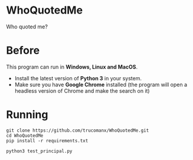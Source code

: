 # WhoQuotedMe
Who quoted me?

# Before
This program can run in **Windows, Linux and MacOS**.
- Install the latest version of **Python 3** in your system.
- Make sure you have **Google Chrome** installed (the program will open a headless version of Chrome and make the search on it)

# Running
	git clone https://github.com/trucomanx/WhoQuotedMe.git
	cd WhoQuotedMe
	pip install -r requirements.txt
	
	python3 test_principal.py

